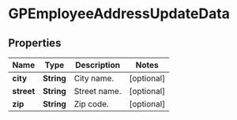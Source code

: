 

# GPEmployeeAddressUpdateData


## Properties

| Name | Type | Description | Notes |
|------------ | ------------- | ------------- | -------------|
|**city** | **String** | City name. |  [optional] |
|**street** | **String** | Street name. |  [optional] |
|**zip** | **String** | Zip code. |  [optional] |



